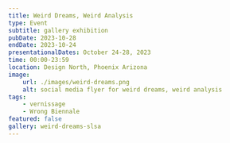 ```yaml
---
title: Weird Dreams, Weird Analysis
type: Event
subtitle: gallery exhibition
pubDate: 2023-10-28
endDate: 2023-10-24
presentationalDates: October 24-28, 2023
time: 00:00-23:59
location: Design North, Phoenix Arizona
image:
    url: ./images/weird-dreams.png
    alt: social media flyer for weird dreams, weird analysis
tags:
    - vernissage
    - Wrong Biennale
featured: false
gallery: weird-dreams-slsa
---
```

